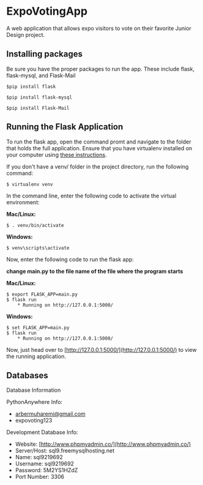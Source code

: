 # ExpoVotingApp
A web application that allows expo visitors to vote on their favorite Junior Design project.

## Installing packages
Be sure you have the proper packages to run the app.  These include flask, flask-mysql, and Flask-Mail

 	$pip install flask

 	$pip install flask-mysql

 	$pip install Flask-Mail
 	
## Running the Flask Application

To run the flask app, open the command promt and navigate to the folder that holds the full application. Ensure that you have virtualenv installed on your computer using [these instructions](http://flask.pocoo.org/docs/0.11/installation/#installation).

If you don't have a venv/ folder in the project directory, run the following command:

    $ virtualenv venv

In the command line, enter the following code to activate the virtual environment:

__**Mac/Linux:**__

    $ . venv/bin/activate
   
__**Windows:**__

    $ venv\scripts\activate

Now, enter the following code to run the flask app:

**__change main.py to the file name of the file where the program starts__**

__**Mac/Linux:**__
   
    $ export FLASK_APP=main.py
    $ flask run
        * Running on http://127.0.0.1:5000/
        
__**Windows:**__

    $ set FLASK_APP=main.py
    $ flask run
        * Running on http://127.0.0.1:5000/

Now, just head over to [http://127.0.0.1:5000/](http://127.0.0.1:5000/) to view the running application.

## Databases

Database Information

PythonAnywhere Info:
* arbermuharemi@gmail.com
* expovoting123

Development Database Info:
* Website: [http://www.phpmyadmin.co/](http://www.phpmyadmin.co/)
* Server/Host: sql9.freemysqlhosting.net
* Name: sql9219692
* Username: sql9219692
* Password: 5M2YS1HZdZ
* Port Number: 3306
